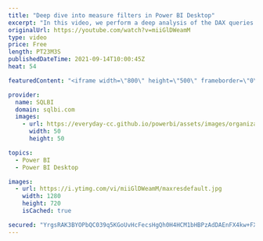 ```yaml
---
title: "Deep dive into measure filters in Power BI Desktop"
excerpt: "In this video, we perform a deep analysis of the DAX queries generated by Power BI when you use a measure as a filter in a Power BI visual.\r The DAX code generated might show a different behavior whether the measure is part of the values shown in the visual or not. \r Article and download: https://sql.bi/721618?aff=yt"
originalUrl: https://youtube.com/watch?v=miiGlDWeamM
type: video
price: Free
length: PT23M3S
publishedDateTime: 2021-09-14T10:00:45Z
heat: 54

featuredContent: "<iframe width=\"800\" height=\"500\" frameborder=\"0\" src=\"https://www.youtube.com/embed/miiGlDWeamM\" allow=\"accelerometer; autoplay; encrypted-media; gyroscope; picture-in-picture\" allowfullscreen></iframe>"

provider:
  name: SQLBI
  domain: sqlbi.com
  images:
    - url: https://everyday-cc.github.io/powerbi/assets/images/organizations/sqlbi.com-50x50.jpg
      width: 50
      height: 50

topics:
  - Power BI
  - Power BI Desktop

images:
  - url: https://i.ytimg.com/vi/miiGlDWeamM/maxresdefault.jpg
    width: 1280
    height: 720
    isCached: true

secured: "YrgsRAK3BYOPbQC039q5KGoUvHcFecsHgQh0H4HCM1bHBPzAdDAEnFX4kw+FXkHyJAfdn8MUCHbY6TNx80i+wk9OOmGAp8lhBkDqHOm9NdftTxf9SqaXz0o3V2whbCNfQzcuMxPH1rPPN3YxdAk4h+DW+rYcyyr/CTpSNHBJ/e5digiFafWDK3wTpryR9qQ5zIDpI3EaGHXztMkEeWliVkHIPVYjmuOn6WUjshhr8AIWGht5Zz0mNjqZ+Omf5L4QU3EEiItIveRE6gyqsmbu6Lr7tlWsY1UKUPYLSR03fmueGIti4s2zCYYpMGX94ixHhMS9ncYzlJjwSeIKzuG1N7Ids+kzOUGtRqPIlCLKpeVPifSnRw/4HZ4gVoGQBwAOzDqMXwPxx/M8nl6kqIWFc6Njb1wPRRQzNlYgjPkPzHY=;frMwv42Xfn926sbw00ydbA=="
---
```



